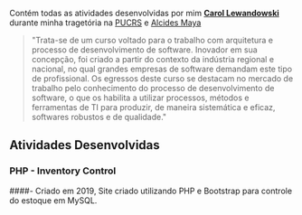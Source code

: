 Contém todas as atividades desenvolvidas por mim __[Carol Lewandowski](https://www.linkedin.com/in/carol-lewandowski-92b226226/)__ durante minha tragetória na [PUCRS](https://www.pucrs.br/) e [Alcides Maya](https://alcidesmaya.edu.br/)

>"Trata-se de um curso voltado para o trabalho com arquitetura e processo de desenvolvimento de software. Inovador em sua concepção, foi criado a partir do contexto da indústria regional e nacional, no qual grandes empresas de software demandam este tipo de profissional. Os egressos deste curso se destacam no mercado de trabalho pelo conhecimento do processo de desenvolvimento de software, o que os habilita a utilizar processos, métodos e ferramentas de TI para produzir, de maneira sistemática e eficaz, softwares robustos e de qualidade."

## Atividades Desenvolvidas
### PHP - Inventory Control
####- Criado em 2019, Site criado utilizando PHP e Bootstrap para controle do estoque em MySQL. 
